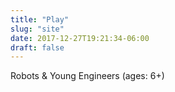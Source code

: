 ```yaml
---
title: "Play"
slug: "site"
date: 2017-12-27T19:21:34-06:00
draft: false
---
```

Robots & Young Engineers (ages: 6+)
